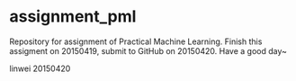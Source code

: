 # assignment_pml
Repository for assignment of Practical Machine Learning.
Finish this assigment on 20150419, submit to GitHub on 20150420.
Have a good day~

linwei
20150420
